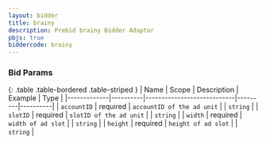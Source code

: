 ```yaml
---
layout: bidder
title: brainy
description: Prebid brainy Bidder Adaptor
pbjs: true
biddercode: brainy
---
```


### Bid Params

{: .table .table-bordered .table-striped }
| Name        | Scope    | Description                | Example | Type     |
|-------------|----------|----------------------------|---------|----------|
| `accountID` | required | `accountID of the ad unit` |         | `string` |
| `slotID`    | required | `slotID of the ad unit`    |         | `string` |
| `width`     | required | `width of ad slot`         |         | `string` |
| `height`    | required | `height of ad slot`        |         | `string` |
